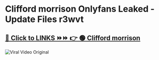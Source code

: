 
 # Clifford morrison Onlyfans Leaked - Update Files r3wvt

## <h2><a href="https://clipsfans.com/Clifford_morrison&ref=git">🔗 Click to LINKS ⏩⏩ 👉 🟢 Clifford morrison </a></h2>

<a href="https://clipsfans.com/Clifford_morrison&ref=git" rel="nofollow" data-target="animated-image.originalLink"><img src="https://i.ibb.co.com/xMMVF88/686577567.gif" alt="Viral Video Original" style="max-width: 100%; display: inline-block;" data-target="animated-image.originalImage"></a>

